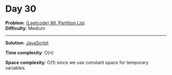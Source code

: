 # Day 30

**Problem**: [(Leetcode) 86. Partition List](https://leetcode.com/problems/partition-list/)  
**Difficulty**: Medium

---

**Solution**: [JavaScript](../solutions/partition-list.js)

**Time complexity**: O(n)

**Space complexity**: O(1) since we use constant space for temporary variables.
